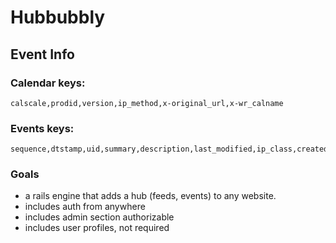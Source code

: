 # Hubbubbly

## Event Info

### Calendar keys:

    calscale,prodid,version,ip_method,x-original_url,x-wr_calname


### Events keys: 

    sequence,dtstamp,uid,summary,description,last_modified,ip_class,created,dtstart,dtend,geo,location,url

### Goals

 - a rails engine that adds a hub (feeds, events) to any website.
 - includes auth from anywhere
 - includes admin section authorizable
 - includes user profiles, not required
